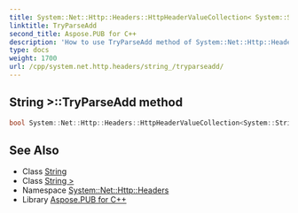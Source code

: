 ```yaml
---
title: System::Net::Http::Headers::HttpHeaderValueCollection< System::String >::TryParseAdd method
linktitle: TryParseAdd
second_title: Aspose.PUB for C++
description: 'How to use TryParseAdd method of System::Net::Http::Headers::HttpHeaderValueCollection< System::String > class in C++.'
type: docs
weight: 1700
url: /cpp/system.net.http.headers/string_/tryparseadd/
---
```

## String >::TryParseAdd method




```cpp
bool System::Net::Http::Headers::HttpHeaderValueCollection<System::String>::TryParseAdd(String input)
```

## See Also

* Class [String](../../../system/string/)
* Class [String >](../)
* Namespace [System::Net::Http::Headers](../../)
* Library [Aspose.PUB for C++](../../../)
